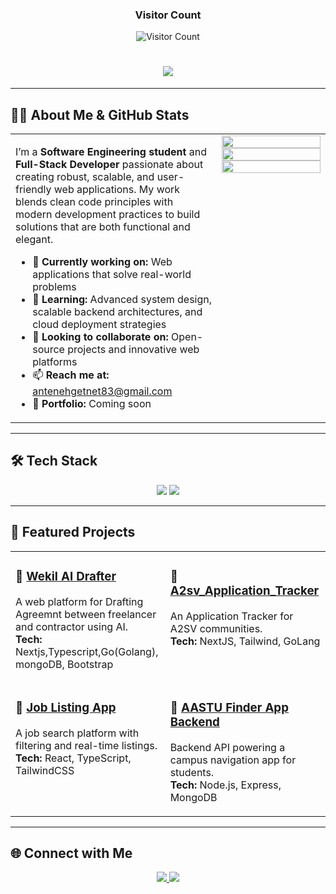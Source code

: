 <div align="center"> 
  <h3>Visitor Count </h3>
  <img src="https://profile-counter.deno.dev/:anteneh83:/count.svg" alt="Visitor Count" />
</div>

<!--<div align="center">
  <img src="https://komarev.com/ghpvc/?username=anteneh83&style=for-the-badge" alt="Profile Views Badge"/>
</div>
<br>
-->

<h1 align="center">
  <img src="https://readme-typing-svg.herokuapp.com/?font=Inter&size=40&center=true&vCenter=true&width=850&height=70&color=4C9AFF&duration=4000&lines=Hello+World!+🌍;+I'm+Anteneh+Getnet!;Full+Stack+Developer+%7C+Software+Engineer;Clean+Code+Advocate+%7C+Tech+Explorer" />
</h1>

---

## 👨‍💻 About Me & GitHub Stats

<div align="center">
<table>
<tr>
<td width="450" valign="top">

I’m a **Software Engineering student** and **Full-Stack Developer** passionate about creating robust, scalable, and user-friendly web applications. My work blends clean code principles with modern development practices to build solutions that are both functional and elegant.

- 🔭 **Currently working on:** Web applications that solve real-world problems  
- 🌱 **Learning:** Advanced system design, scalable backend architectures, and cloud deployment strategies  
- 🤝 **Looking to collaborate on:** Open-source projects and innovative web platforms  
- 📫 **Reach me at:** [antenehgetnet83@gmail.com](mailto:antenehgetnet83@gmail.com)  
- 💼 **Portfolio:** Coming soon

</td>

<td width="450" valign="top">

<div align="center">
  <img width="100%" src="https://github-readme-stats.vercel.app/api?username=anteneh83&theme=transparent&count_private=true&show_icons=true&rank_icon=github&locale=en" />
  <img width="100%" src="https://github-readme-streak-stats.herokuapp.com/?user=anteneh83&theme=transparent&count_private=true&border_radius=10" />
  <img width="100%" src="https://github-readme-stats.vercel.app/api/top-langs?username=anteneh83&theme=transparent&layout=donut&hide=css&langs_count=8&border_radius=10&show_icons=true&locale=en" />
</div>

</td>
</tr>
</table>
</div>

---

## 🛠 Tech Stack

<p align="center">
  <img src="https://skillicons.dev/icons?i=react,nextjs,ts,js,nodejs,express,mongodb,java,python,php" />
  <img src="https://skillicons.dev/icons?i=html,css,tailwind,git,postman,figma,redux" />
</p>

---

## 🚀 Featured Projects

<div align="center">
<table>
<tr>

<td width="300" valign="top">

### 📌 [Wekil AI Drafter](https://github.com/RealEskalate/G6-Wekil-AI)  
A web platform for Drafting Agreemnt between freelancer and contractor using AI.  
**Tech:** Nextjs,Typescript,Go(Golang), mongoDB, Bootstrap

</td>
<td width="300" valign="top">

### 📌 [A2sv_Application_Tracker](https://github.com/anteneh83/A2sv_Application_Tracker)  
An Application Tracker for A2SV communities.  
**Tech:** NextJS, Tailwind, GoLang

</td>

</tr>

<tr>

<td width="300" valign="top">

### 📌 [Job Listing App](https://github.com/anteneh83/job-listing-app)  
A job search platform with filtering and real-time listings.  
**Tech:** React, TypeScript, TailwindCSS

</td>

<td width="300" valign="top">

### 📌 [AASTU Finder App Backend](https://github.com/anteneh83/AASTU_Finder_App_Backend)  
Backend API powering a campus navigation app for students.  
**Tech:** Node.js, Express, MongoDB

</td>
</tr>
</table>
</div>

---

## 🌐 Connect with Me
<p align="center">
  <a href="mailto:antenehgetnet83@gmail.com">
    <img src="https://img.shields.io/badge/Email-333333?style=for-the-badge&logo=gmail&logoColor=red" />
  </a>
  <a href="https://linkedin.com/in/antig74">
    <img src="https://img.shields.io/badge/LinkedIn-0077B5?style=for-the-badge&logo=linkedin&logoColor=white" />
  </a>
</p>
